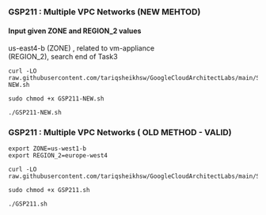 ### GSP211 :  Multiple VPC Networks (NEW MEHTOD)


#### Input given ZONE and REGION_2 values

us-east4-b (ZONE) , related to vm-appliance  
(REGION_2), search end of Task3  

```
curl -LO raw.githubusercontent.com/tariqsheikhsw/GoogleCloudArchitectLabs/main/Solutions/GSP211-NEW.sh

sudo chmod +x GSP211-NEW.sh

./GSP211-NEW.sh
```


### GSP211 :  Multiple VPC Networks ( OLD METHOD - VALID) 

```
export ZONE=us-west1-b
export REGION_2=europe-west4
```

```
curl -LO raw.githubusercontent.com/tariqsheikhsw/GoogleCloudArchitectLabs/main/Solutions/GSP211.sh

sudo chmod +x GSP211.sh

./GSP211.sh
```
